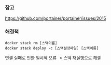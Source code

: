 ### 참고
https://github.com/portainer/portainer/issues/2015
### 해결책
```
docker stack rm [스택이름]
docker stack deploy -c [스택설정파일] [스택이름]
```
연결 실패로 인한 일시적 오류 -> 스택 재실행으로 해결